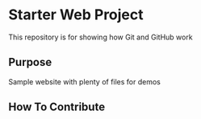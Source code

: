 # Starter Web Project

This repository is for showing how Git and GitHub work

## Purpose

Sample website with plenty of files for demos

## How To Contribute